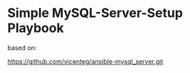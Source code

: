 # Simple MySQL-Server-Setup Playbook
based on:

https://github.com/vicenteg/ansible-mysql_server.git


